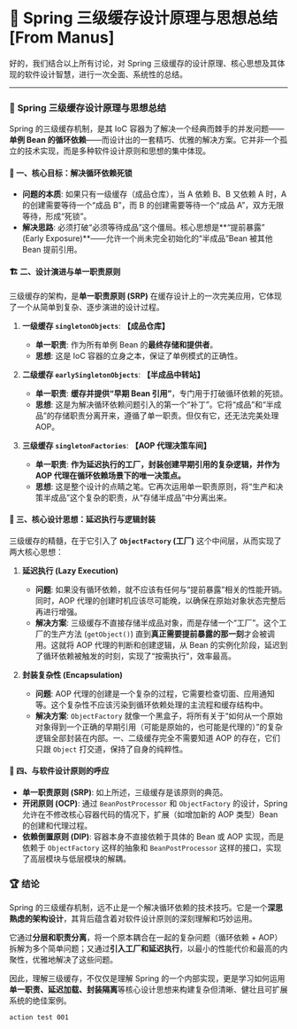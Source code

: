 # 🚀 **Spring 三级缓存设计原理与思想总结[From Manus]**

好的，我们结合以上所有讨论，对 Spring 三级缓存的设计原理、核心思想及其体现的软件设计智慧，进行一次全面、系统性的总结。

---

### 🚀 **Spring 三级缓存设计原理与思想总结**

Spring 的三级缓存机制，是其 IoC 容器为了解决一个经典而棘手的并发问题——**单例 Bean 的循环依赖**——而设计出的一套精巧、优雅的解决方案。它并非一个孤立的技术实现，而是多种软件设计原则和思想的集中体现。

#### 🎯 **一、核心目标：解决循环依赖死锁**

*   **问题的本质**: 如果只有一级缓存（成品仓库），当 A 依赖 B、B 又依赖 A 时，A 的创建需要等待一个“成品 B”，而 B 的创建需要等待一个“成品 A”，双方无限等待，形成“死锁”。
*   **解决思路**: 必须打破“必须等待成品”这个僵局。核心思想是**“提前暴露” (Early Exposure)**——允许一个尚未完全初始化的“半成品”Bean 被其他 Bean 提前引用。

#### 🏗️ **二、设计演进与单一职责原则**

三级缓存的架构，是**单一职责原则 (SRP)** 在缓存设计上的一次完美应用，它体现了一个从简单到复杂、逐步演进的设计过程。

1.  **一级缓存 `singletonObjects`**: **【成品仓库】**
    *   **单一职责**: 作为所有单例 Bean 的**最终存储和提供者**。
    *   **思想**: 这是 IoC 容器的立身之本，保证了单例模式的正确性。

2.  **二级缓存 `earlySingletonObjects`**: **【半成品中转站】**
    *   **单一职责**: **缓存并提供“早期 Bean 引用”**，专门用于打破循环依赖的死锁。
    *   **思想**: 这是为解决循环依赖问题引入的第一个“补丁”。它将“成品”和“半成品”的存储职责分离开来，遵循了单一职责。但仅有它，还无法完美处理 AOP。

3.  **三级缓存 `singletonFactories`**: **【AOP 代理决策车间】**
    *   **单一职责**: **作为延迟执行的工厂，封装创建早期引用的复杂逻辑，并作为 AOP 代理在循环依赖场景下的唯一决策点。**
    *   **思想**: 这是整个设计的点睛之笔。它再次运用单一职责原则，将“生产和决策半成品”这个复杂的职责，从“存储半成品”中分离出来。

#### 🧠 **三、核心设计思想：延迟执行与逻辑封装**

三级缓存的精髓，在于它引入了 **`ObjectFactory` (工厂)** 这个中间层，从而实现了两大核心思想：

1.  **延迟执行 (Lazy Execution)**
    *   **问题**: 如果没有循环依赖，就不应该有任何与“提前暴露”相关的性能开销。同时，AOP 代理的创建时机应该尽可能晚，以确保在原始对象状态完整后再进行增强。
    *   **解决方案**: 三级缓存不直接存储半成品对象，而是存储一个“工厂”。这个工厂的生产方法 (`getObject()`) 直到**真正需要提前暴露的那一刻**才会被调用。这就将 AOP 代理的判断和创建逻辑，从 Bean 的实例化阶段，延迟到了循环依赖被触发的时刻，实现了“按需执行”，效率最高。

2.  **封装复杂性 (Encapsulation)**
    *   **问题**: AOP 代理的创建是一个复杂的过程，它需要检查切面、应用通知等。这个复杂性不应该污染到循环依赖处理的主流程和缓存结构中。
    *   **解决方案**: `ObjectFactory` 就像一个黑盒子，将所有关于“如何从一个原始对象得到一个正确的早期引用（可能是原始的，也可能是代理的）”的复杂逻辑全部封装在内部。一、二级缓存完全不需要知道 AOP 的存在，它们只跟 `Object` 打交道，保持了自身的纯粹性。

#### 📐 **四、与软件设计原则的呼应**

*   **单一职责原则 (SRP)**: 如上所述，三级缓存是该原则的典范。
*   **开闭原则 (OCP)**: 通过 `BeanPostProcessor` 和 `ObjectFactory` 的设计，Spring 允许在不修改核心容器代码的情况下，扩展（如增加新的 AOP 类型）Bean 的创建和代理过程。
*   **依赖倒置原则 (DIP)**: 容器本身不直接依赖于具体的 Bean 或 AOP 实现，而是依赖于 `ObjectFactory` 这样的抽象和 `BeanPostProcessor` 这样的接口，实现了高层模块与低层模块的解耦。

### 🏆 **结论**

Spring 的三级缓存机制，远不止是一个解决循环依赖的技术技巧。它是一个**深思熟虑的架构设计**，其背后蕴含着对软件设计原则的深刻理解和巧妙运用。

它通过**分层和职责分离**，将一个原本耦合在一起的复杂问题（循环依赖 + AOP）拆解为多个简单问题；又通过**引入工厂和延迟执行**，以最小的性能代价和最高的内聚性，优雅地解决了这些问题。

因此，理解三级缓存，不仅仅是理解 Spring 的一个内部实现，更是学习如何运用**单一职责、延迟加载、封装隔离**等核心设计思想来构建复杂但清晰、健壮且可扩展系统的绝佳案例。

```
action test 001
```